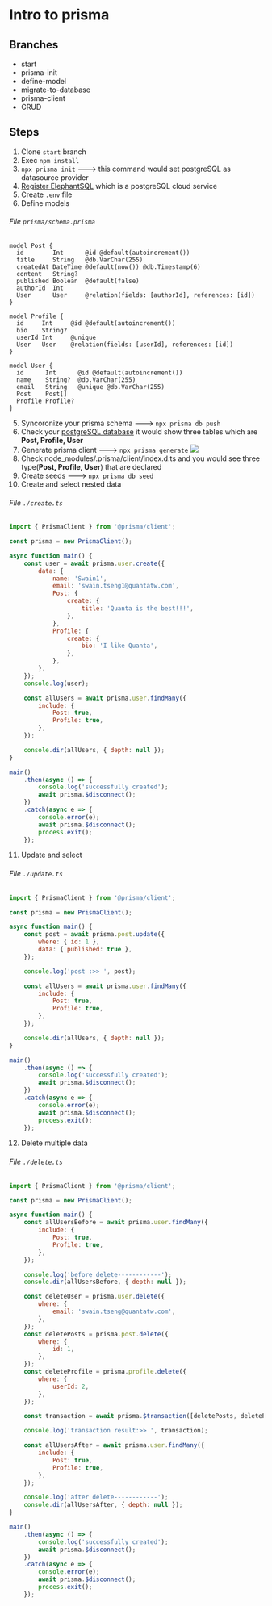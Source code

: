 # Intro to prisma

## Branches

-   start
-   prisma-init
-   define-model
-   migrate-to-database
-   prisma-client
-   CRUD

## Steps

1. Clone `start` branch
2. Exec `npm install`
3. `npx prisma init` ---> this command would set postgreSQL as datasource provider
4. [Register ElephantSQL](https://customer.elephantsql.com/login) which is a postgreSQL cloud service
5. Create `.env` file
6. Define models

###### File `prisma/schema.prisma`

```
model Post {
  id        Int      @id @default(autoincrement())
  title     String   @db.VarChar(255)
  createdAt DateTime @default(now()) @db.Timestamp(6)
  content   String?
  published Boolean  @default(false)
  authorId  Int
  User      User     @relation(fields: [authorId], references: [id])
}

model Profile {
  id     Int     @id @default(autoincrement())
  bio    String?
  userId Int     @unique
  User   User    @relation(fields: [userId], references: [id])
}

model User {
  id      Int      @id @default(autoincrement())
  name    String?  @db.VarChar(255)
  email   String   @unique @db.VarChar(255)
  Post    Post[]
  Profile Profile?
}
```

5. Syncoronize your prisma schema ---> `npx prisma db push`
6. Check your [postgreSQL database](https://customer.elephantsql.com/login) it would show three tables which are **Post, Profile, User**
7. Generate prisma client ---> `npx prisma generate`
   ![](https://i.imgur.com/mtBMguK.png)
8. Check node_modules/.prisma/client/index.d.ts and you would see three type(**Post, Profile, User**) that are declared
9. Create seeds ---> `npx prisma db seed`
10. Create and select nested data

###### File `./create.ts`

```javascript
import { PrismaClient } from '@prisma/client';

const prisma = new PrismaClient();

async function main() {
    const user = await prisma.user.create({
        data: {
            name: 'Swain1',
            email: 'swain.tseng1@quantatw.com',
            Post: {
                create: {
                    title: 'Quanta is the best!!!',
                },
            },
            Profile: {
                create: {
                    bio: 'I like Quanta',
                },
            },
        },
    });
    console.log(user);

    const allUsers = await prisma.user.findMany({
        include: {
            Post: true,
            Profile: true,
        },
    });

    console.dir(allUsers, { depth: null });
}

main()
    .then(async () => {
        console.log('successfully created');
        await prisma.$disconnect();
    })
    .catch(async e => {
        console.error(e);
        await prisma.$disconnect();
        process.exit();
    });
```

11. Update and select

###### File `./update.ts`

```javascript
import { PrismaClient } from '@prisma/client';

const prisma = new PrismaClient();

async function main() {
    const post = await prisma.post.update({
        where: { id: 1 },
        data: { published: true },
    });

    console.log('post :>> ', post);

    const allUsers = await prisma.user.findMany({
        include: {
            Post: true,
            Profile: true,
        },
    });

    console.dir(allUsers, { depth: null });
}

main()
    .then(async () => {
        console.log('successfully created');
        await prisma.$disconnect();
    })
    .catch(async e => {
        console.error(e);
        await prisma.$disconnect();
        process.exit();
    });
```

12. Delete multiple data

###### File `./delete.ts`

```javascript
import { PrismaClient } from '@prisma/client';

const prisma = new PrismaClient();

async function main() {
    const allUsersBefore = await prisma.user.findMany({
        include: {
            Post: true,
            Profile: true,
        },
    });

    console.log('before delete------------');
    console.dir(allUsersBefore, { depth: null });

    const deleteUser = prisma.user.delete({
        where: {
            email: 'swain.tseng@quantatw.com',
        },
    });
    const deletePosts = prisma.post.delete({
        where: {
            id: 1,
        },
    });
    const deleteProfile = prisma.profile.delete({
        where: {
            userId: 2,
        },
    });

    const transaction = await prisma.$transaction([deletePosts, deleteProfile, deleteUser]);

    console.log('transaction result:>> ', transaction);

    const allUsersAfter = await prisma.user.findMany({
        include: {
            Post: true,
            Profile: true,
        },
    });

    console.log('after delete------------');
    console.dir(allUsersAfter, { depth: null });
}

main()
    .then(async () => {
        console.log('successfully created');
        await prisma.$disconnect();
    })
    .catch(async e => {
        console.error(e);
        await prisma.$disconnect();
        process.exit();
    });
```
